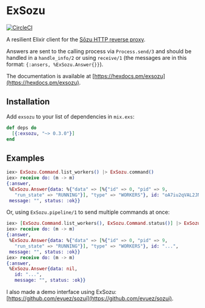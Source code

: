 # ExSozu

[![CircleCI](https://circleci.com/gh/evuez/exsozu.svg?style=svg)](https://circleci.com/gh/evuez/exsozu)

A resilient Elixir client for the [Sōzu HTTP reverse proxy](https://github.com/sozu-proxy/sozu).

Answers are sent to the calling process via `Process.send/3` and should be handled in a `handle_info/2` or using `receive/1` (the messages are in this format: `{:ansers, %ExSozu.Answer{}}`).

The documentation is available at [https://hexdocs.pm/exsozu](https://hexdocs.pm/exsozu).

## Installation

Add `exsozu` to your list of dependencies in `mix.exs`:

```elixir
def deps do
  [{:exsozu, "~> 0.3.0"}]
end
```

## Examples

```elixir
iex> ExSozu.Command.list_workers() |> ExSozu.command()
iex> receive do: (m -> m)
{:answer,
 %ExSozu.Answer{data: %{"data" => [%{"id" => 0, "pid" => 9,
   "run_state" => "RUNNING"}], "type" => "WORKERS"}, id: "oA7iu2qVAL2JNkBg",
 message: "", status: :ok}}
```

Or, using `ExSozu.pipeline/1` to send multiple commands at once:

```elixir
iex> [ExSozu.Command.list_workers(), ExSozu.Command.status()] |> ExSozu.command()
iex> receive do: (m -> m)
{:answer,
 %ExSozu.Answer{data: %{"data" => [%{"id" => 0, "pid" => 9,
   "run_state" => "RUNNING"}], "type" => "WORKERS"}, id: "...",
 message: "", status: :ok}}
iex> receive do: (m -> m)
{:answer,
 %ExSozu.Answer{data: nil,
   id: "...",
   message: "", status: :ok}}
```

I also made a demo interface using ExSozu: [https://github.com/evuez/sozui](https://github.com/evuez/sozui).
